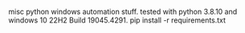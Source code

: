 misc python windows automation stuff.
tested with python 3.8.10 and windows 10 22H2 Build 19045.4291.
pip install -r requirements.txt
